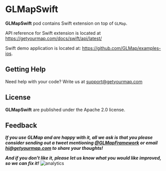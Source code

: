 # GLMapSwift

**GLMapSwift** pod contains Swift extension on top of `GLMap`.

API reference for Swift extension is located at https://getyourmap.com/docs/swift/api/latest/

Swift demo application is located at: https://github.com/GLMap/examples-ios.

## Getting Help

Need help with your code? Write us at [support@getyourmap.com](mailto:support@getyourmap.com)

## License

**GLMapSwift** are published under the Apache 2.0 license.  

## Feedback

**_If you use GLMap and are happy with it, all we ask is that you please consider sending out a tweet mentioning [@GLMapFramework](https://twitter.com/GLMapFramework) or email [hi@getyourmap.com](mailto:hi@getyourmap.com) to share your thoughts!_**

**_And if you don't like it, please let us know what you would like improved, so we can fix it!_**
![analytics](https://www.facebook.com/tr?id=1514826728831437&ev=ReadmeView&noscript=1)
